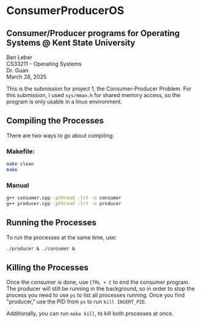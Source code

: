 # ConsumerProducerOS
## Consumer/Producer programs for Operating Systems @ Kent State University

Ben Leber<br>
CS33211 - Operating Systems<br>
Dr. Guan<br>
March 28, 2025<br>

This is the submission for project 1, the Consumer-Producer Problem. For this submission, I used <code>sys/mman.h</code> for shared memory access, so the program is only usable in a linux environment.

## Compiling the Processes

There are two ways to go about compiling:

### Makefile:
```bash
make clean
make
```

### Manual
```bash
g++ consumer.cpp -pthread -lrt -o consumer
g++ producer.cpp -pthread -lrt -o producer
```

## Running the Processes

To run the processes at the same time, use:

```bash
./producer & ./consumer &
```

## Killing the Processes

Once the consumer is done, use <code>CTRL + C</code> to end the consumer program. The producer will still be running in the background, so in order to stop the process you need to use <code>ps</code> to list all processes running. Once you find "producer," use the PID from <code>ps</code> to run <code>kill INSERT_PID</code>. 

Additionally, you can run <code>make kill</code>, to kill both processes at once.
